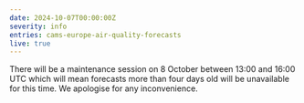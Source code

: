 ```yaml
---
date: 2024-10-07T00:00:00Z
severity: info
entries: cams-europe-air-quality-forecasts
live: true
---
```


There will be a maintenance session on 8 October between 13:00 and 16:00 UTC which will mean forecasts more than four days old will be unavailable for this time. We apologise for any inconvenience.
